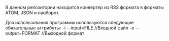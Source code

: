 В данном репозитории находится конвертер из RSS формата в форматы ATOM, JSON и наоборот.

Для использования программы используются следующие обязательные аттрибуты:
-i  --input=FILE 	//Входной файл
-o  --output=FORMAT 	//Выходной формат
